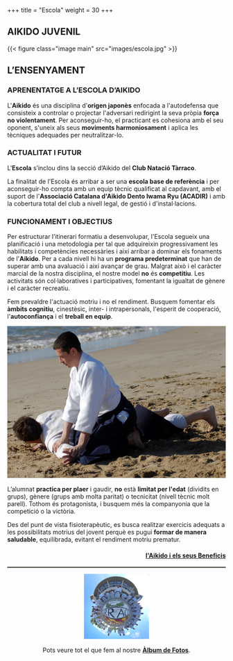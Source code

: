 +++
title = "Escola"
weight = 30
+++

<h2>AIKIDO JUVENIL</h2>

{{< figure class="image main" src="images/escola.jpg" >}}

## L’ENSENYAMENT
### APRENENTATGE A L’ESCOLA D’AIKIDO

L'**Aikido** és una disciplina d'**origen japonès** enfocada a l'autodefensa que consisteix a controlar o projectar l'adversari redirigint la seva pròpia **força no violentament**. Per aconseguir-ho, el practicant es cohesiona amb el seu oponent, s'uneix als seus **moviments harmoniosament** i aplica les tècniques adequades per neutralitzar-lo.

<h3>ACTUALITAT I FUTUR</h3>

L'**Escola** s’inclou dins la secció d’Aikido del **Club Natació Tàrraco**.

La finalitat de l'Escola és arribar a ser una **escola base de referència** i per aconseguir-ho compta amb un equip tècnic qualificat al capdavant, amb el suport de l'**Associació Catalana d'Aikido Dento Iwama Ryu (ACADIR)** i amb la cobertura total del club a nivell legal, de gestió i d'instal·lacions.

<h3>FUNCIONAMENT I OBJECTIUS</h3>

Per estructurar l’itinerari formatiu a desenvolupar, l'Escola segueix una planificació i una metodologia per tal que adquireixin progressivament les habilitats i competències necessàries i així arribar a dominar els fonaments de l'**Aikido**. Per a cada nivell hi ha un **programa predeterminat** que han de superar amb una avaluació i així avançar de grau.
Malgrat això i el caràcter marcial de la nostra disciplina, el nostre model **no** és **competitiu**. Les activitats són col·laboratives i participatives, fomentant la igualtat de gènere i el caràcter recreatiu.

Fem prevaldre l'actuació motriu i no el rendiment. Busquem fomentar els **àmbits cognitiu**, cinestèsic, inter- i intrapersonals, l'esperit de cooperació, l'**autoconfiança** i el **treball en equip**.

<div style="text-align:left;">
  <img src="images/aikido-team.jpg" height="350" alt="Escola Aikido Tarragona">
</div>

L’alumnat **practica per plaer** i gaudir, **no** està **limitat per l'edat** (dividits en grups), gènere (grups amb molta paritat) o tecnicitat (nivell tècnic molt parell). Tothom és protagonista, i busquem més la companyonia que la competició o la victòria.

Des del punt de vista fisioterapèutic, es busca realitzar exercicis adequats a les possibilitats motrius del jovent perquè es pugui **formar de manera saludable**, equilibrada, evitant el rendiment motriu prematur.

<div style="text-align:right">
  <h4><a href="#aikido">l'Aikido i els seus Beneficis</a></h4>
</div>
<hr style="border-bottom: solid 1px #514234;">

<div style="text-align:center">
  <a href="https://fotos.aikidotarragona.org/" target="_blank">
    <img src="images/circle.jpg" height="150" width="150" alt="Escola Aikido Tarragona">
  </a>
  <p>Pots veure tot el que fem al nostre <b><a href="https://fotos.aikidotarragona.org/" target="_blank">Àlbum de Fotos</a></b>.</p>
</div>
